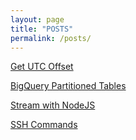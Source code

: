 ```yaml
---
layout: page
title: "POSTS"
permalink: /posts/
---
```


[Get UTC Offset](https://abigailnguyen.github.io/2024/01/01/UTCOFFSET.html)

[BigQuery Partitioned Tables](https://abigailnguyen.github.io/2024/06/13/BIGQUERY-PARTITIONED-TABLES.html)

[Stream with NodeJS](https://abigailnguyen.github.io/2024/06/21/USE-NDJSON-AND-TEST.html)

[SSH Commands](https://abigailnguyen.github.io/2024/06/17/SSH-COMMANDS.html)
